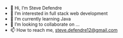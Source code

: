 - 👋 Hi, I’m Steve Defendre
- 👀 I’m interested in full stack web development 
- 🌱 I’m currently learning Java
- 💞️ I’m looking to collaborate on ...
- 📫 How to reach me, steve.defendre12@gmail.com 

